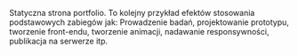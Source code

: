 Statyczna strona portfolio. To kolejny przykład efektów stosowania podstawowych zabiegów jak: Prowadzenie badań, projektowanie prototypu, tworzenie front-endu, tworzenie animacji, nadawanie responsywności, publikacja na serwerze itp.
